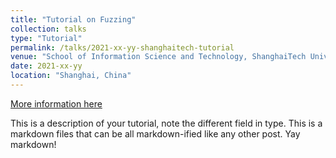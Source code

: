 ```yaml
---
title: "Tutorial on Fuzzing"
collection: talks
type: "Tutorial"
permalink: /talks/2021-xx-yy-shanghaitech-tutorial
venue: "School of Information Science and Technology, ShanghaiTech University"
date: 2021-xx-yy
location: "Shanghai, China"
---
```


[More information here](http://exampleurl.com)

This is a description of your tutorial, note the different field in type. This is a markdown files that can be all markdown-ified like any other post. Yay markdown!
